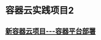 # 容器云实践项目2

## [新容器云项目---容器平台部署](https://linuxwt.com/xin-rong-qi-yun-xiang-mu-rong-liang-jie-dian-gui-hua/)
